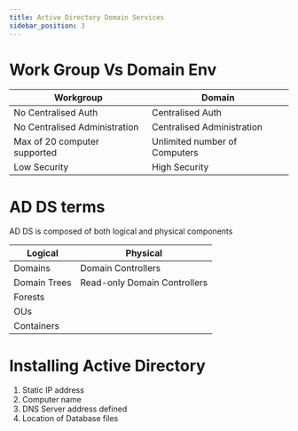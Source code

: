 ```yaml
---
title: Active Directory Domain Services
sidebar_position: 3
---
```


# Work Group Vs Domain Env

| Workgroup                     | Domain                        |
| ----------------------------- | ----------------------------- |
| No Centralised Auth           | Centralised Auth              |
| No Centralised Administration | Centralised Administration    |
| Max of 20 computer supported  | Unlimited number of Computers |
| Low Security                  | High Security                 |

# AD DS terms

AD DS is composed of both logical and physical components

| Logical      | Physical                     |
| ------------ | ---------------------------- |
| Domains      | Domain Controllers           |
| Domain Trees | Read-only Domain Controllers |
| Forests      |                              |
| OUs          |                              |
| Containers   |                              |

# Installing Active Directory

1. Static IP address
2. Computer name
3. DNS Server address defined
4. Location of Database files
